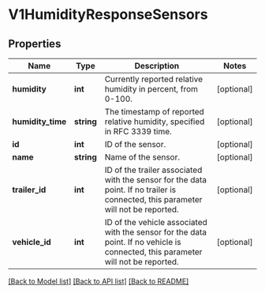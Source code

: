 # V1HumidityResponseSensors

## Properties
Name | Type | Description | Notes
------------ | ------------- | ------------- | -------------
**humidity** | **int** | Currently reported relative humidity in percent, from 0-100. | [optional] 
**humidity_time** | **string** | The timestamp of reported relative humidity, specified in RFC 3339 time. | [optional] 
**id** | **int** | ID of the sensor. | [optional] 
**name** | **string** | Name of the sensor. | [optional] 
**trailer_id** | **int** | ID of the trailer associated with the sensor for the data point. If no trailer is connected, this parameter will not be reported. | [optional] 
**vehicle_id** | **int** | ID of the vehicle associated with the sensor for the data point. If no vehicle is connected, this parameter will not be reported. | [optional] 

[[Back to Model list]](../README.md#documentation-for-models) [[Back to API list]](../README.md#documentation-for-api-endpoints) [[Back to README]](../README.md)


